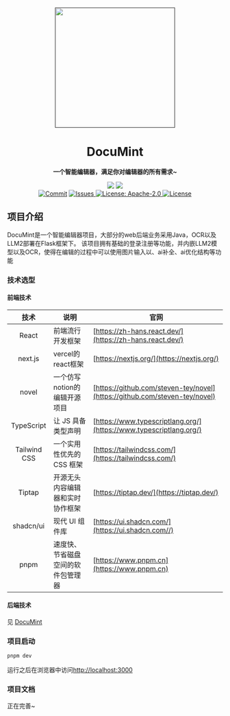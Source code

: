 <p align="center">
    <a href="" target="_blank">
      <img src="https://yjxx.oss-cn-nanjing.aliyuncs.com/img/202405251023101.png" width="280" />
    </a>
</p>

<h1 align="center">DocuMint</h1>
<p align="center"><strong>一个智能编辑器，满足你对编辑器的所有需求~</strong></p>

<div align="center">
    <a href="https://github.com/LyQing63/DocuMintWeb"><img src="https://img.shields.io/badge/github-项目地址-yellow.svg?style=plasticr"></a>
    <a href="https://github.com/LyQing63/DocuMint"><img src="https://img.shields.io/badge/后端-项目地址-blueviolet.svg?style=plasticr"></a>
    <a href="https://github.com/LyQing63/DocuMintWeb/commits" target="_blank"><br>
    <a href="https://github.com/LyQing63/DocuMintWeb/commits" target="_blank">
        <img alt="Commit" src="https://img.shields.io/github/commit-activity/m/LyQing63/DocuMintWeb"></a>
    <a href="https://github.com/LyQing63/DocuMintWeb/issues" target="_blank">
        <img alt="Issues" src="https://img.shields.io/github/issues/LyQing63/DocuMintWeb">
    </a> 
    <a href="https://github.com/LyQing63/DocuMintWeb/blob/master/LICENSE" target="_blank">
        <img alt="License: Apache-2.0" src="https://img.shields.io/badge/License-Apache--2.0-blue.svg">
    </a> 
    <a href="https://github.com/LyQing63/DocuMintWeb/stargazers" target="_blank">
        <img alt="License" src="https://img.shields.io/github/stars/LyQing63/DocuMintWeb.svg?style=social">
    </a>
</div>

## 项目介绍

DocuMint是一个智能编辑器项目，大部分的web后端业务采用Java，OCR以及LLM2部署在Flask框架下。
该项目拥有基础的登录注册等功能，并内嵌LLM2模型以及OCR，使得在编辑的过程中可以使用图片输入以、ai补全、ai优化结构等功能


### 技术选型

#### 前端技术

|      技术      | 说明                       | 官网                                                                         |
|:------------:|--------------------------|----------------------------------------------------------------------------|
|    React     | 前端流行开发框架                 | [https://zh-hans.react.dev/](https://zh-hans.react.dev/)                   |
|   next.js    | vercel的react框架           | [https://nextjs.org/](https://nextjs.org/)                                 |
|    novel     | 一个仿写notion的编辑开源项目        | [https://github.com/steven-tey/novel](https://github.com/steven-tey/novel) |
|  TypeScript  | 让 JS 具备类型声明              | [https://www.typescriptlang.org/](https://www.typescriptlang.org/)                                        |
| Tailwind CSS | 一个实用性优先的 CSS 框架            | [https://tailwindcss.com/](https://tailwindcss.com/)                       |
|    Tiptap    | 开源无头内容编辑器和实时协作框架 | [https://tiptap.dev/](https://tiptap.dev/)                                 | 
|  shadcn/ui   | 现代 UI 组件库           | [https://ui.shadcn.com/](https://ui.shadcn.com//)                       |
|     pnpm     | 速度快、节省磁盘空间的软件包管理器        | [https://www.pnpm.cn](https://www.pnpm.cn)                                 |

#### 后端技术

见 [DocuMint](https://github.com/LyQing63/DocuMint#后端技术)

### 项目启动
```bash
pnpm dev
```
运行之后在浏览器中访问[http://localhost:3000](http://localhost:3000)

### 项目文档

正在完善~

